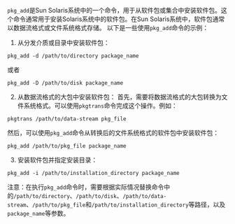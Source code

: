 `pkg_add`是Sun Solaris系统中的一个命令，用于从软件包或集合中安装软件包。这个命令通常用于安装Solaris系统中的软件包。在Sun Solaris系统中，软件包通常以数据流格式或文件系统格式存储。
以下是一些使用`pkg_add`命令的示例：
1. 从分发介质或目录中安装软件包：
```
pkg_add -d /path/to/directory package_name
```
或者
```
pkg_add -D /path/to/disk package_name
```
2. 从数据流格式的大包中安装软件包：
首先，需要将数据流格式的大包转换为文件系统格式。可以使用`pkgtrans`命令完成这个操作。例如：
```
pkgtrans /path/to/data-stream pkg_file
```
然后，可以使用`pkg_add`命令从转换后的文件系统格式的软件包中安装软件包：
```
pkg_add /path/to/pkg_file package_name
```
3. 安装软件包并指定安装目录：
```
pkg_add -i /path/to/installation_directory package_name
```
注意：在执行`pkg_add`命令时，需要根据实际情况替换命令中的`/path/to/directory`、`/path/to/disk`、`/path/to/data-stream`、`/path/to/pkg_file`和`/path/to/installation_directory`等路径，以及`package_name`等参数。
